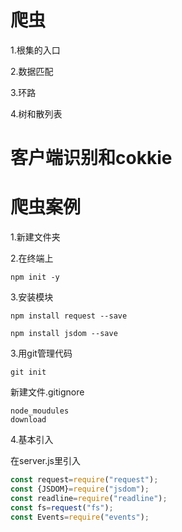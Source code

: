 # 爬虫

1.根集的入口

2.数据匹配

3.环路

4.树和散列表

# 客户端识别和cokkie

# 爬虫案例

1.新建文件夹

2.在终端上

```
npm init -y
```

3.安装模块

```
npm install request --save
```

```
npm install jsdom --save
```

3.用git管理代码

```
git init
```

新建文件.gitignore

```
node_moudules
download
```

4.基本引入

在server.js里引入

```js
const request=require("request");
const {JSDOM}=require("jsdom");
const readline=require("readline");
const fs=request("fs");
const Events=require("events");
```

